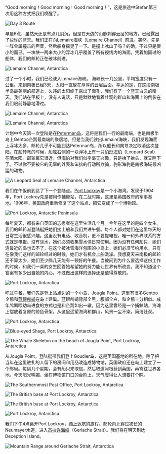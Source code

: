 “Good morning！Good morning！Good morning！”，这是旅途中Stefan第三次用这种方式把我们唤醒了。

![Day 3 Route](https://ik.imagekit.io/wavelet/2011-Antarctica/tr:n-blogs/day3_bkAtZy8ZKg2.jpg)

早晨6点，虽然天还是有点儿阴沉，但是在天边的山脉刺穿云层的地方，已经露出了些许的蓝天。我们正在向Lemaire海峡（[Lemaire Channel](http://en.wikipedia.org/wiki/Lemaire_Channel)）前进。突然，先是一阵金属撞击的声音，然后船身摇晃了一下。是撞上冰山了吗？的确，不过只是很小的而已。一块块一两米大小的浮冰几乎覆盖了所有视线内的海面。凭着加固过的船体，我们的邮轮正在破冰前进。

![Lemaire Channel, Antarctica](https://ik.imagekit.io/wavelet/2011-Antarctica/tr:n-blogs/_MG_7050.jpg)

过了一个小时，我们已经驶入Lemaire海峡。 海峡长十几公里，平均宽度只有一公里。来到南极已经3天，太阳一直躲在厚厚的云层后面。幸运的是，在这段南极半岛最美丽的航道上，久违的太阳终于露出了面孔，我们有了一个蓝天白云的晴天。我们站在甲板上，没有人说话，只是默默地看着壮观的群山和海面上的倒影在我们眼前静静地滑过。

![Lemaire Channel, Antarctica](https://ik.imagekit.io/wavelet/2011-Antarctica/tr:n-blogs/_MG_7153.jpg)

![Lemaire Channel, Antarctica](https://ik.imagekit.io/wavelet/2011-Antarctica/tr:n-blogs/_MG_7130.jpg)

计划中今天第一次登陆是在[Peterman岛](http://en.wikipedia.org/wiki/Petermann_Island)，这将是我们一行的最南端，也是南极半岛上Gentoo企鹅最南端的聚居地。但是当我们驶出Lemaire海峡，我们发现海面上浮冰太多，邮轮几乎不可能到达Peterman岛，所以船长和向导决定取消这次登陆。在船转弯的时候，船舷右侧的一块浮冰上有一只[豹形海豹](http://baike.baidu.com/view/1473973.htm)（Leopard Seal）在晒太阳。邮轮离它很近，但海豹对我们似乎毫无兴趣，只是抬了抬头，就又睡下了。不过你不要被它的无辜的外表和笨拙的行动所欺骗，豹形海豹是南极海域最凶猛的动物。

![A Leopard Seal at Lemaire Channel, Antarctica](https://ik.imagekit.io/wavelet/2011-Antarctica/tr:n-blogs/_MG_7184.jpg)

我们在午饭前到达了下一个登陆点。[Port Lockroy](http://en.wikipedia.org/wiki/Port_Lockroy)是一个小海湾。发现于1904年，Port Lockroy先是被用作捕鲸站，在二战时期，这里是英国政府的军事基地。1996年，英国政府重新修复了这个站点，把它变成了一个博物馆。

![Port Lockroy, Antarctic Peninsula ](https://ik.imagekit.io/wavelet/2011-Antarctica/tr:n-blogs/_MG_7221_2_3_5.jpg)

每年夏天，都有来自英国的志愿者在这里生活几个月。今年在这里的是四个女生。我们的邮轮派登陆艇把她们接上船和我们共进午餐。每个人都对她们在这里每天的日常生活很感兴趣。这里没有电话、收音机，更不要提电视，唯一和外界联系的方式就是电报。没有淡水，她们必须收集雪水供日常使用。因为没有任何船只，她们连最近的岛也去不了，在这个被冰雪海洋包围的小岛上，她们必须节约用水，只有在像我们这样的邮轮经过的时候，她们才有机会上船洗澡。我想夏天来南极的邮轮还不算太少，她们至少隔几天能有一顿好的午餐。当被问到为什么要选择这份工作的时候，和我们一桌的女生回答她希望她的努力能让世界有所改变。我不知道这个答案有多少出自她的内心，不过做出这样的选择还是值得尊敬的。

![Port Lockroy, Antarctica](https://ik.imagekit.io/wavelet/2011-Antarctica/tr:n-blogs/_MG_7239.jpg)

吃过午餐，我们先是登上站点边的一个小岛，Jougla Point。这里有很多Gentoo企鹅和[蓝眼鸬鹚](http://baike.baidu.com/view/589257.htm)在岛上建巢。蓝眼鸬鹚背部全黑，腹部全白，和企鹅十分相似。成年鸬鹚喂幼鸟进食的方式也是和企鹅如出一辙。因为这里曾经是一个捕鲸站，海滩上摆放着复原的鲸鱼骨架。从这里遥望海湾和群山，风景一尘不染，简洁壮观。

![Port Lockroy, Antarctica](https://ik.imagekit.io/wavelet/2011-Antarctica/tr:n-blogs/_MG_7264.jpg)

![Blue-eyed Shags, Port Lockroy, Antarctica](https://ik.imagekit.io/wavelet/2011-Antarctica/tr:n-blogs/_MG_7308.jpg)

![The Whale Skeleton on the beach of Jougla Point, Port Lockroy, Antarctica](https://ik.imagekit.io/wavelet/2011-Antarctica/tr:n-blogs/_MG_7322.jpg)

从Jougla Point，登陆艇带我们登上Goudier岛，这是英国基地的所在地。除了把当年在这里驻扎的人留下的房间和用品改造成博物馆，英国政府还在岛上建立了一个邮局。每隔几个星期，会有船只来取信，然后取道阿根廷到英国，再寄往世界各地。今天阳光明媚，坐在博物馆门口的台阶上，天气暖得让人想要打个盹。

![The Southernmost Post Office, Port Lockroy, Antarctica](https://ik.imagekit.io/wavelet/2011-Antarctica/tr:n-blogs/_MG_7366.jpg)

![The British base at Port Lockroy, Antarctica](https://ik.imagekit.io/wavelet/2011-Antarctica/tr:n-blogs/_MG_7365.jpg)

![The British base at Port Lockroy, Antarctica](https://ik.imagekit.io/wavelet/2011-Antarctica/tr:n-blogs/_MG_7369.jpg)

![Port Lockroy, Antarctica](https://ik.imagekit.io/wavelet/2011-Antarctica/tr:n-blogs/_MG_7357.jpg)

我们下午4点离开Port Lockroy，踏上返航的旅程。邮轮向北穿过狭长的Neumayer水道，进入[杰拉许海峡](http://baike.baidu.com/view/586662.htm)（Gerlache Strait）。我们将在明天到达Deception Island。

![Mountain Range around Gerlache Strait, Antarctica](https://ik.imagekit.io/wavelet/2011-Antarctica/tr:n-blogs/_MG_7396_7_8_crop1.jpg)